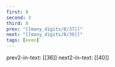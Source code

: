 ```yaml
---
first: 8
second: 3
third: 8
prev: "[[many_digits/8/37]]"
next: "[[many_digits/8/39]]"
tags: [even]
---
```

prev2-in-text: [[36]]
next2-in-text: [[40]]

